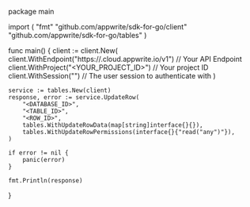 package main

import (
    "fmt"
    "github.com/appwrite/sdk-for-go/client"
    "github.com/appwrite/sdk-for-go/tables"
)

func main() {
    client := client.New(
        client.WithEndpoint("https://<REGION>.cloud.appwrite.io/v1") // Your API Endpoint
        client.WithProject("<YOUR_PROJECT_ID>") // Your project ID
        client.WithSession("") // The user session to authenticate with
    )

    service := tables.New(client)
    response, error := service.UpdateRow(
        "<DATABASE_ID>",
        "<TABLE_ID>",
        "<ROW_ID>",
        tables.WithUpdateRowData(map[string]interface{}{}),
        tables.WithUpdateRowPermissions(interface{}{"read("any")"}),
    )

    if error != nil {
        panic(error)
    }

    fmt.Println(response)
}
